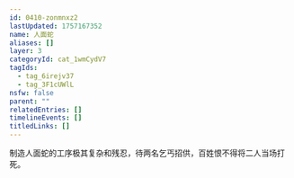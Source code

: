 ```yaml
---
id: 0410-zonmnxz2
lastUpdated: 1757167352
name: 人面蛇
aliases: []
layer: 3
categoryId: cat_1wmCydV7
tagIds:
  - tag_6irejv37
  - tag_3F1cUWlL
nsfw: false
parent: ""
relatedEntries: []
timelineEvents: []
titledLinks: []
---
```


制造人面蛇的工序极其复杂和残忍，待两名乞丐招供，百姓恨不得将二人当场打死。